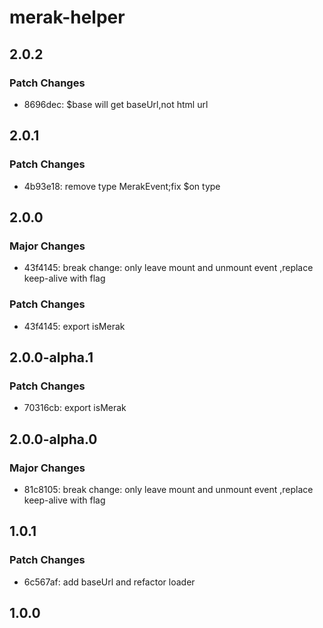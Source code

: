 # merak-helper

## 2.0.2

### Patch Changes

- 8696dec: $base will get baseUrl,not html url

## 2.0.1

### Patch Changes

- 4b93e18: remove type MerakEvent;fix $on type

## 2.0.0

### Major Changes

- 43f4145: break change: only leave mount and unmount event ,replace keep-alive with flag

### Patch Changes

- 43f4145: export isMerak

## 2.0.0-alpha.1

### Patch Changes

- 70316cb: export isMerak

## 2.0.0-alpha.0

### Major Changes

- 81c8105: break change: only leave mount and unmount event ,replace keep-alive with flag

## 1.0.1

### Patch Changes

- 6c567af: add baseUrl and refactor loader

## 1.0.0
